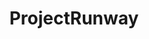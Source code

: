 ---
title: ProjectRunway
crosslinks:
- Serendipity
- AskReddit
- fulltvshowsongoogle
- ANTM
- lewronggeneration
- UnexpectedHamilton
- unexpectedstargate
---